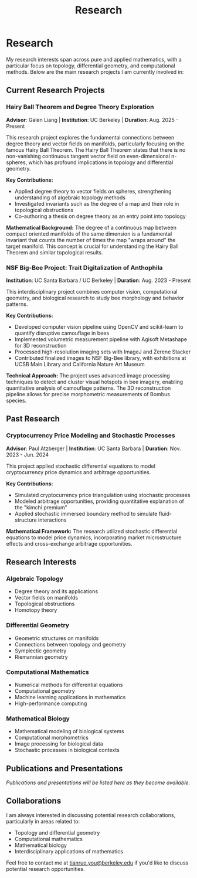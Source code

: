 ﻿---
title: "Research"
permalink: /research/
author_profile: true
---

# Research

My research interests span across pure and applied mathematics, with a particular focus on topology, differential geometry, and computational methods. Below are the main research projects I am currently involved in:

## Current Research Projects

### Hairy Ball Theorem and Degree Theory Exploration
**Advisor**: Galen Liang | **Institution**: UC Berkeley | **Duration**: Aug. 2025 - Present

This research project explores the fundamental connections between degree theory and vector fields on manifolds, particularly focusing on the famous Hairy Ball Theorem. The Hairy Ball Theorem states that there is no non-vanishing continuous tangent vector field on even-dimensional n-spheres, which has profound implications in topology and differential geometry.

**Key Contributions:**
- Applied degree theory to vector fields on spheres, strengthening understanding of algebraic topology methods
- Investigated invariants such as the degree of a map and their role in topological obstructions
- Co-authoring a thesis on degree theory as an entry point into topology

**Mathematical Background:**
The degree of a continuous map between compact oriented manifolds of the same dimension is a fundamental invariant that counts the number of times the map "wraps around" the target manifold. This concept is crucial for understanding the Hairy Ball Theorem and similar topological results.

### NSF Big-Bee Project: Trait Digitalization of Anthophila
**Institution**: UC Santa Barbara / UC Berkeley | **Duration**: Aug. 2023 - Present

This interdisciplinary project combines computer vision, computational geometry, and biological research to study bee morphology and behavior patterns.

**Key Contributions:**
- Developed computer vision pipeline using OpenCV and scikit-learn to quantify disruptive camouflage in bees
- Implemented volumetric measurement pipeline with Agisoft Metashape for 3D reconstruction
- Processed high-resolution imaging sets with ImageJ and Zerene Stacker
- Contributed finalized images to NSF Big-Bee library, with exhibitions at UCSB Main Library and California Nature Art Museum

**Technical Approach:**
The project uses advanced image processing techniques to detect and cluster visual hotspots in bee imagery, enabling quantitative analysis of camouflage patterns. The 3D reconstruction pipeline allows for precise morphometric measurements of Bombus species.

## Past Research

### Cryptocurrency Price Modeling and Stochastic Processes
**Advisor**: Paul Atzberger | **Institution**: UC Santa Barbara | **Duration**: Nov. 2023 - Jun. 2024

This project applied stochastic differential equations to model cryptocurrency price dynamics and arbitrage opportunities.

**Key Contributions:**
- Simulated cryptocurrency price triangulation using stochastic processes
- Modeled arbitrage opportunities, providing quantitative explanation of the "kimchi premium"
- Applied stochastic immersed boundary method to simulate fluid-structure interactions

**Mathematical Framework:**
The research utilized stochastic differential equations to model price dynamics, incorporating market microstructure effects and cross-exchange arbitrage opportunities.

## Research Interests

### Algebraic Topology
- Degree theory and its applications
- Vector fields on manifolds
- Topological obstructions
- Homotopy theory

### Differential Geometry
- Geometric structures on manifolds
- Connections between topology and geometry
- Symplectic geometry
- Riemannian geometry

### Computational Mathematics
- Numerical methods for differential equations
- Computational geometry
- Machine learning applications in mathematics
- High-performance computing

### Mathematical Biology
- Mathematical modeling of biological systems
- Computational morphometrics
- Image processing for biological data
- Stochastic processes in biological contexts

## Publications and Presentations

*Publications and presentations will be listed here as they become available.*

## Collaborations

I am always interested in discussing potential research collaborations, particularly in areas related to:
- Topology and differential geometry
- Computational mathematics
- Mathematical biology
- Interdisciplinary applications of mathematics

Feel free to contact me at [tianruo.you@berkeley.edu](mailto:tianruo.you@berkeley.edu) if you'd like to discuss potential research opportunities.
